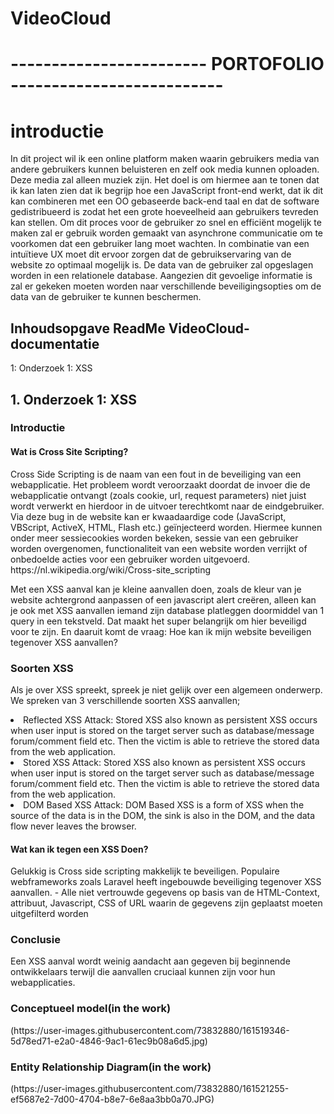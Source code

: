 # VideoCloud

<h1 id="top">------------------------ PORTOFOLIO --------------------------</h2>
 

# introductie
In dit project wil ik een online platform maken waarin gebruikers media van andere gebruikers kunnen beluisteren en zelf ook media kunnen oploaden. Deze media zal alleen muziek zijn. Het doel is om hiermee aan te tonen dat ik kan laten zien dat ik begrijp hoe een JavaScript front-end werkt, dat ik dit kan combineren met een OO gebaseerde back-end taal en dat de software gedistribueerd is zodat het een grote hoeveelheid aan gebruikers tevreden kan stellen. Om dit proces voor de gebruiker zo snel en efficiënt mogelijk te maken zal er gebruik worden gemaakt van asynchrone communicatie om te voorkomen dat een gebruiker lang moet wachten. In combinatie van een intuïtieve UX moet dit ervoor zorgen dat de gebruikservaring van de website zo optimaal mogelijk is. De data van de gebruiker zal opgeslagen worden in een relationele database. Aangezien dit gevoelige informatie is zal er gekeken moeten worden naar verschillende beveiligingsopties om de data van de gebruiker te kunnen beschermen.


<h2 id="top">Inhoudsopgave ReadMe VideoCloud-documentatie</h2>
1: Onderzoek 1: XSS

<h2 id="top">1. Onderzoek 1: XSS</h2>

<h3 id="top">Introductie</h3>
<h4> Wat is Cross Site Scripting? </h4>
Cross Side Scripting is de naam van een fout in de beveiliging van een webapplicatie. Het probleem wordt veroorzaakt doordat de invoer die de webapplicatie ontvangt (zoals cookie, url, request parameters) niet juist wordt verwerkt en hierdoor in de uitvoer terechtkomt naar de eindgebruiker. Via deze bug in de website kan er kwaadaardige code (JavaScript, VBScript, ActiveX, HTML, Flash etc.) geïnjecteerd worden. Hiermee kunnen onder meer sessiecookies worden bekeken, sessie van een gebruiker worden overgenomen, functionaliteit van een website worden verrijkt of onbedoelde acties voor een gebruiker worden uitgevoerd. https://nl.wikipedia.org/wiki/Cross-site_scripting

Met een XSS aanval kan je kleine aanvallen doen, zoals de kleur van je website achtergrond aanpassen of een javascript alert creëren, alleen kan je ook met XSS aanvallen iemand zijn database platleggen doormiddel van 1 query in een tekstveld. Dat maakt het super belangrijk om hier beveiligd voor te zijn. En daaruit komt de vraag: 
Hoe kan ik mijn website beveiligen tegenover XSS aanvallen? 
<h3 id="top">Soorten XSS</h3>
 
 Als je over XSS spreekt, spreek je niet gelijk over een algemeen onderwerp. We spreken van 3 verschillende soorten XSS aanvallen;
 
<li>   Reflected XSS Attack:
Stored XSS also known as persistent XSS occurs when user input is stored on the target server such as database/message forum/comment field etc. Then the victim is able to retrieve the stored data from the web application.</ul>
<li>  Stored XSS Attack:
 Stored XSS also known as persistent XSS occurs when user input is stored on the target server such as database/message forum/comment field etc. Then the victim is able to retrieve the stored data from the web application. </ul>

<li> DOM Based XSS Attack: 
DOM Based XSS is a form of XSS when the source of the data is in the DOM, the sink is also in the DOM, and the data flow never leaves the browser.
</li>
<h4> 
 Wat kan ik tegen een XSS Doen?
</h4>
Gelukkig is Cross side scripting makkelijk te beveiligen. Populaire webframeworks zoals Laravel heeft ingebouwde beveiliging tegenover XSS aanvallen. 
-  Alle niet vertrouwde gegevens op basis van de HTML-Context, attribuut, Javascript, CSS of URL waarin de gegevens zijn geplaatst moeten uitgefilterd worden
 
 
<h3 id="top">Conclusie</h3>
Een XSS aanval wordt weinig aandacht aan gegeven bij beginnende ontwikkelaars terwijl  die aanvallen cruciaal kunnen zijn voor hun webapplicaties.

<h3>Conceptueel model(in the work)</h3>
(https://user-images.githubusercontent.com/73832880/161519346-5d78ed71-e2a0-4846-9ac1-61ec9b08a6d5.jpg)

<h3>Entity Relationship Diagram(in the work)</h3>
(https://user-images.githubusercontent.com/73832880/161521255-ef5687e2-7d00-4704-b8e7-6e8aa3bb0a70.JPG)


